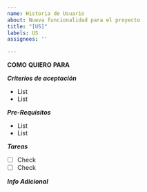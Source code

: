 ```yaml
---
name: Historia de Usuario
about: Nueva funcionalidad para el proyecto
title: "[US]"
labels: US
assignees: ''

---
```


**COMO**
**QUIERO**
**PARA**

_**Criterios de aceptación**_
- List
- List

_**Pre-Requisitos**_
- List
- List

_**Tareas**_
- [ ] Check
- [ ] Check

_**Info Adicional**_
